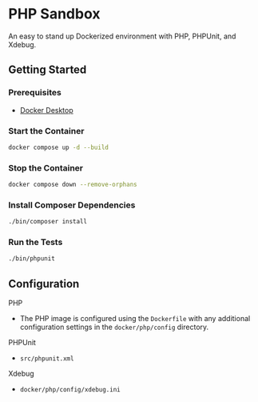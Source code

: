 # PHP Sandbox
An easy to stand up Dockerized environment with PHP, PHPUnit, and Xdebug.

## Getting Started
### Prerequisites
- [Docker Desktop](https://www.docker.com/products/docker-desktop/)

### Start the Container
``` sh
docker compose up -d --build
```

### Stop the Container
``` sh
docker compose down --remove-orphans
```

### Install Composer Dependencies
``` sh
./bin/composer install
```

### Run the Tests
``` sh
./bin/phpunit
```

## Configuration
PHP
- The PHP image is configured using the `Dockerfile` with any additional configuration settings in the `docker/php/config` directory.

PHPUnit
- `src/phpunit.xml`

Xdebug
- `docker/php/config/xdebug.ini`
